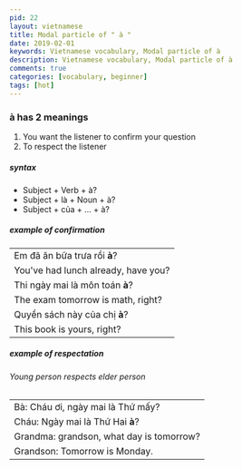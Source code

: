 ```yaml
---
pid: 22
layout: vietnamese
title: Modal particle of " à "
date: 2019-02-01
keywords: Vietnamese vocabulary, Modal particle of à
description: Vietnamese vocabulary, Modal particle of à
comments: true
categories: [vocabulary, beginner]
tags: [hot]
---
```


### à has 2 meanings

1. You want the listener to confirm your question
2. To respect the listener

##### syntax

* Subject + Verb + à?
* Subject + là + Noun + à?
* Subject + của + ... + à?

##### example of confirmation

<div class="col">
  <table class="table table-striped table-sm">
    <tbody>
      <tr><td>Em đã ăn bữa trưa rồi <b>à</b>?</td></tr>
      <tr><td>You've had lunch already, have you?</td></tr>
      <tr><td>Thi ngày mai là môn toán <b>à</b>?</td></tr>
      <tr><td>The exam tomorrow is math, right?</td></tr>
      <tr><td>Quyền sách này của chị <b>à</b>?</td></tr>
      <tr><td>This book is yours, right?</td></tr>
    </tbody>
  </table>
</div>

##### example of respectation

<div class="col">
  <h6>Young person respects elder person</h6>
  <div class="col">
    <table class="table table-striped table-sm">
      <tbody>
        <tr><td>Bà: Cháu ơi, ngày mai là Thứ mấy?</td></tr>
        <tr><td>Cháu: Ngày mai là Thứ Hai <b>à</b>?</td></tr>
        <tr><td>Grandma: grandson, what day is tomorrow?</td></tr>
        <tr><td>Grandson: Tomorrow is Monday.</td></tr>
      </tbody>
    </table>
  </div>
</div>